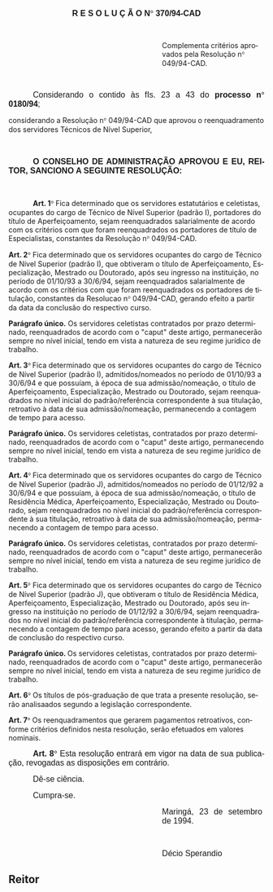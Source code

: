 <body lang=PT-BR style='tab-interval:36.0pt'>

<div class=Section1>

<p class=MsoNormal align=center style='text-align:center'><b><span
style='font-size:12.0pt;mso-bidi-font-size:10.0pt;font-family:Arial'>R E S O L
U Ç Ã O N</span></b><b><span lang=ES-TRAD style='font-size:12.0pt;mso-bidi-font-size:
10.0pt;font-family:Symbol;mso-ascii-font-family:Arial;mso-hansi-font-family:
Arial;mso-bidi-font-family:Arial;mso-ansi-language:ES-TRAD;mso-char-type:symbol;
mso-symbol-font-family:Symbol'><span style='mso-char-type:symbol;mso-symbol-font-family:
Symbol'>°</span></span></b><b><span style='font-size:12.0pt;mso-bidi-font-size:
10.0pt;font-family:Arial'> 370/94-CAD<o:p></o:p></span></b></p>

<p class=MsoBodyTextIndent3 style='margin-left:8.0cm'><![if !supportEmptyParas]>&nbsp;<![endif]><o:p></o:p></p>

<p class=MsoBodyTextIndent3 style='margin-left:8.0cm'>Complementa critérios
aprovados pela Resolução n<span style='font-family:Symbol;mso-ascii-font-family:
Arial;mso-hansi-font-family:Arial;mso-char-type:symbol;mso-symbol-font-family:
Symbol'><span style='mso-char-type:symbol;mso-symbol-font-family:Symbol'>°</span></span>
049/94-CAD.</p>

<p class=MsoBodyTextIndent3><span style='font-weight:normal'><![if !supportEmptyParas]>&nbsp;<![endif]><o:p></o:p></span></p>

<p class=MsoNormal style='text-align:justify;text-indent:36.0pt;page-break-after:
avoid;mso-outline-level:1'><span style='font-size:12.0pt;mso-bidi-font-size:
10.0pt;font-family:Arial'>Considerando o contido às fIs. 23 a 43 do <b>processo
n</b></span><b><span style='font-size:12.0pt;mso-bidi-font-size:10.0pt;
font-family:Symbol;mso-ascii-font-family:Arial;mso-hansi-font-family:Arial;
mso-bidi-font-family:Arial;mso-char-type:symbol;mso-symbol-font-family:Symbol'><span
style='mso-char-type:symbol;mso-symbol-font-family:Symbol'>°</span></span></b><b><span
style='font-size:12.0pt;mso-bidi-font-size:10.0pt;font-family:Arial'> 0180/94</span></b><span
style='font-size:12.0pt;mso-bidi-font-size:10.0pt;font-family:Arial'>;<o:p></o:p></span></p>

<p class=MsoBodyTextIndent>considerando a Resolução n<span style='font-family:
Symbol;mso-ascii-font-family:Arial;mso-hansi-font-family:Arial;mso-char-type:
symbol;mso-symbol-font-family:Symbol'><span style='mso-char-type:symbol;
mso-symbol-font-family:Symbol'>°</span></span> 049/94-CAD que aprovou o
reenquadramento dos servidores Técnicos de Nível Superior,</p>

<p class=MsoNormal style='text-align:justify;text-indent:36.0pt;page-break-after:
avoid;mso-outline-level:1'><span style='font-size:12.0pt;mso-bidi-font-size:
10.0pt;font-family:Arial'><![if !supportEmptyParas]>&nbsp;<![endif]><o:p></o:p></span></p>

<p class=MsoNormal style='text-align:justify;text-indent:36.0pt;page-break-after:
avoid;mso-outline-level:1'><b><span style='font-size:12.0pt;mso-bidi-font-size:
10.0pt;font-family:Arial'>O CONSELHO DE ADMINISTRAÇÃO APROVOU E EU, REITOR,
SANCIONO A SEGUINTE RESOLUÇÃO:<o:p></o:p></span></b></p>

<p class=MsoNormal style='text-align:justify'><span style='font-size:12.0pt;
mso-bidi-font-size:10.0pt;font-family:Arial'><![if !supportEmptyParas]>&nbsp;<![endif]><o:p></o:p></span></p>

<p class=MsoBodyText style='text-indent:36.0pt'><b>Art. 1</b><b><span
style='font-family:Symbol;mso-ascii-font-family:Arial;mso-hansi-font-family:
Arial;mso-char-type:symbol;mso-symbol-font-family:Symbol'><span
style='mso-char-type:symbol;mso-symbol-font-family:Symbol'>°</span></span></b>
Fica determinado que os servidores estatutários e celetistas, ocupantes do
cargo de Técnico de Nível Superior (padrão I), portadores do título de Aperfeiçoamento,
sejam reenquadrados salarialmente de acordo com os critérios com que foram
reenquadrados os portadores de título de Especialistas, constantes da Resolução
n<span style='font-family:Symbol;mso-ascii-font-family:Arial;mso-hansi-font-family:
Arial;mso-char-type:symbol;mso-symbol-font-family:Symbol'><span
style='mso-char-type:symbol;mso-symbol-font-family:Symbol'>°</span></span>
049/94-CAD.</p>

<p class=MsoBodyTextIndent style='page-break-after:auto;mso-outline-level:body-text'><b>Art.
2</b><b><span style='font-family:Symbol;mso-ascii-font-family:Arial;mso-hansi-font-family:
Arial;mso-char-type:symbol;mso-symbol-font-family:Symbol'><span
style='mso-char-type:symbol;mso-symbol-font-family:Symbol'>°</span></span></b>
Fica determinado que os servidores ocupantes do cargo de Técnico de Nível
Superior (padrão I), que obtiveram o título de Aperfeiçoamento, Especialização,
Mestrado ou Doutorado, após seu ingresso na instituição, no período de 01/10/93
a 30/6/94, sejam reenquadrados salarialmente de acordo com os critérios com que
foram reenquadrados os portadores de titulação, constantes da Resolucao n<span
style='font-family:Symbol;mso-ascii-font-family:Arial;mso-hansi-font-family:
Arial;mso-char-type:symbol;mso-symbol-font-family:Symbol'><span
style='mso-char-type:symbol;mso-symbol-font-family:Symbol'>°</span></span>
049/94-CAD, gerando efeito a partir da data da conclusão do respectivo curso.</p>

<p class=MsoBodyTextIndent style='page-break-after:auto;mso-outline-level:body-text'><b>Parágrafo
único.</b> Os servidores celetistas contratados por prazo determinado,
reenquadrados de acordo com o &quot;caput&quot; deste artigo, permanecerão
sempre no nível inicial, tendo em vista a natureza de seu regime jurídico de
trabalho. </p>

<p class=MsoBodyTextIndent style='page-break-after:auto;mso-outline-level:body-text'><b>Art.
3</b><b><span style='font-family:Symbol;mso-ascii-font-family:Arial;mso-hansi-font-family:
Arial;mso-char-type:symbol;mso-symbol-font-family:Symbol'><span
style='mso-char-type:symbol;mso-symbol-font-family:Symbol'>°</span></span> </b>Fica
determinado que os servidores ocupantes do cargo de Técnico de Nível Superior
(padrão I), admitidos/nomeados no período de 01/10/93 a 30/6/94 e que possuíam,
à época de sua admissão/nomeação, o título de Aperfeiçoamento, Especialização,
Mestrado ou Doutorado, sejam reenquadrados no nível inicial do
padrão/referência correspondente à sua titulação, retroativo à data de sua admissão/nomeação,
permanecendo a contagem de tempo para acesso. </p>

<p class=MsoBodyTextIndent style='page-break-after:auto;mso-outline-level:body-text'><b>Parágrafo
único.</b> Os servidores celetistas, contratados por prazo determinado,
reenquadrados de acordo com o &quot;caput&quot; deste artigo, permanecendo
sempre no nível inicial, tendo em vista a natureza de seu regime jurídico de
trabalho. </p>

<p class=MsoBodyTextIndent style='page-break-after:auto;mso-outline-level:body-text'><b>Art.
4</b><b><span style='font-family:Symbol;mso-ascii-font-family:Arial;mso-hansi-font-family:
Arial;mso-char-type:symbol;mso-symbol-font-family:Symbol'><span
style='mso-char-type:symbol;mso-symbol-font-family:Symbol'>°</span></span> </b>Fica
determinado que os servidores ocupantes do cargo de Técnico de Nível Superior
(padrão J), admitidos/nomeados no período de 01/12/92 a 30/6/94 e que possuíam,
à época de sua admissão/nomeação, o título de Residência Médica,
Aperfeiçoamento, Especialização, Mestrado ou Doutorado, sejam reenquadrados no
nível inicial do padrão/referência correspondente à sua titulação, retroativo à
data de sua admissão/nomeação, permanecendo a contagem de tempo para acesso.</p>

<p class=MsoBodyTextIndent style='page-break-after:auto;mso-outline-level:body-text'><b>Parágrafo
único.</b> Os servidores celetistas, contratados por prazo determinado,
reenquadrados de acordo com o &quot;caput&quot; deste artigo, permanecerão
sempre no nível inicial, tendo em vista a natureza de seu regime jurídico de
trabalho.</p>

<p class=MsoBodyTextIndent style='page-break-after:auto;mso-outline-level:body-text'><b>Art.
5</b><b><span style='font-family:Symbol;mso-ascii-font-family:Arial;mso-hansi-font-family:
Arial;mso-char-type:symbol;mso-symbol-font-family:Symbol'><span
style='mso-char-type:symbol;mso-symbol-font-family:Symbol'>°</span></span></b>
Fica determinado que os servidores ocupantes do cargo de Técnico de Nível
Superior (padrão J), que obtiveram o título de Residência Médica,
Aperfeiçoamento, Especialização, Mestrado ou Doutorado, após seu ingresso na
instituição no período de 01/12/92 a 30/6/94, sejam reenquadrados no nível
inicial do padrão/referência correspondente à titulação, permanecendo a
contagem de tempo para acesso, gerando efeito a partir da data de conclusão do
respectivo curso.</p>

<p class=MsoBodyTextIndent style='page-break-after:auto;mso-outline-level:body-text'><b>Parágrafo
único. </b>Os servidores celetistas, contratados por prazo determinado,
reenquadrados de acordo com o &quot;caput&quot; deste artigo, permanecerão
sempre no nível inicial, tendo em vista a natureza de seu regime jurídico de
trabalho.</p>

<p class=MsoBodyTextIndent style='page-break-after:auto;mso-outline-level:body-text'><b>Art.
6</b><b><span style='font-family:Symbol;mso-ascii-font-family:Arial;mso-hansi-font-family:
Arial;mso-char-type:symbol;mso-symbol-font-family:Symbol'><span
style='mso-char-type:symbol;mso-symbol-font-family:Symbol'>°</span></span></b>
Os títulos de pós-graduação de que trata a presente resolução, serão
analisaados segundo a legislação correspondente.</p>

<p class=MsoBodyTextIndent style='page-break-after:auto;mso-outline-level:body-text'><b>Art.
7</b><b><span style='font-family:Symbol;mso-ascii-font-family:Arial;mso-hansi-font-family:
Arial;mso-char-type:symbol;mso-symbol-font-family:Symbol'><span
style='mso-char-type:symbol;mso-symbol-font-family:Symbol'>°</span></span></b>
Os reenquadramentos que gerarem pagamentos retroativos, conforme critérios
definidos nesta resolução, serão efetuados em valores nominais.</p>

<p class=MsoNormal style='text-align:justify;text-indent:36.0pt;page-break-after:
avoid;mso-outline-level:1'><b><span style='font-size:12.0pt;mso-bidi-font-size:
10.0pt;font-family:Arial'>Art. 8</span></b><b><span style='font-size:12.0pt;
mso-bidi-font-size:10.0pt;font-family:Symbol;mso-ascii-font-family:Arial;
mso-hansi-font-family:Arial;mso-bidi-font-family:Arial;mso-char-type:symbol;
mso-symbol-font-family:Symbol'><span style='mso-char-type:symbol;mso-symbol-font-family:
Symbol'>°</span></span></b><span style='font-size:12.0pt;mso-bidi-font-size:
10.0pt;font-family:Arial'> Esta resolução entrará em vigor na data de sua
publicação, revogadas as disposições em contrário.<o:p></o:p></span></p>

<p class=MsoNormal style='text-align:justify;text-indent:36.0pt;page-break-after:
avoid;mso-outline-level:1'><span style='font-size:12.0pt;mso-bidi-font-size:
10.0pt;font-family:Arial'>Dê-se ciência.<o:p></o:p></span></p>

<p class=MsoNormal style='text-align:justify;text-indent:36.0pt;page-break-after:
avoid;mso-outline-level:1'><span style='font-size:12.0pt;mso-bidi-font-size:
10.0pt;font-family:Arial'>Cumpra-se.<o:p></o:p></span></p>

<p class=MsoNormal style='margin-left:8.0cm;text-align:justify'><span
style='font-size:12.0pt;mso-bidi-font-size:10.0pt;font-family:Arial'>Maringá,
23 de setembro<span style="mso-spacerun: yes">  </span>de 1994.<o:p></o:p></span></p>

<p class=MsoNormal style='margin-left:8.0cm;text-align:justify'><span
style='font-size:12.0pt;mso-bidi-font-size:10.0pt;font-family:Arial'><![if !supportEmptyParas]>&nbsp;<![endif]><o:p></o:p></span></p>

<p class=MsoNormal style='margin-left:8.0cm;text-align:justify'><span
style='font-size:12.0pt;mso-bidi-font-size:10.0pt;font-family:Arial'>Décio
Sperandio<o:p></o:p></span></p>

<h2><span style='mso-ansi-language:PT-BR'>Reitor<o:p></o:p></span></h2>

</div>

</body>

